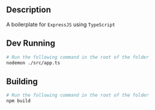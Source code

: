 ## Description
A boilerplate for `ExpressJS` using `TypeScript`

## Dev Running
```bash
# Run the following command in the root of the folder
nodemon ./src/app.ts
```

## Building
```bash
# Run the following command in the root of the folder
npm build
```
